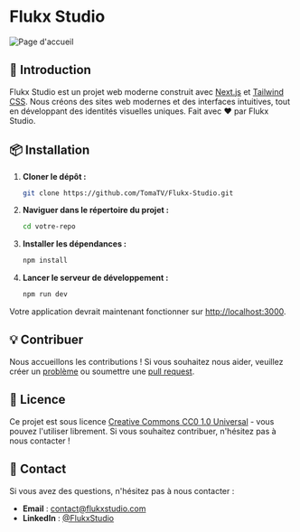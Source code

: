 # Flukx Studio

![Page d'accueil](https://i.imgur.com/f7R6u2q.jpeg)

## 🚀 Introduction

Flukx Studio est un projet web moderne construit avec [Next.js](https://nextjs.org/) et [Tailwind CSS](https://tailwindcss.com/). Nous créons des sites web modernes et des interfaces intuitives, tout en développant des identités visuelles uniques. 
Fait avec ❤️ par Flukx Studio.

## 📦 Installation

1. **Cloner le dépôt :**

    ```bash
    git clone https://github.com/TomaTV/Flukx-Studio.git
    ```

2. **Naviguer dans le répertoire du projet :**

    ```bash
    cd votre-repo
    ```

3. **Installer les dépendances :**

    ```bash
    npm install
    ```

4. **Lancer le serveur de développement :**

    ```bash
    npm run dev
    ```

Votre application devrait maintenant fonctionner sur [http://localhost:3000](http://localhost:3000).

## 💡 Contribuer

Nous accueillons les contributions ! Si vous souhaitez nous aider, veuillez créer un [problème](https://github.com/TomaTV/Flukx-Studio/issues) ou soumettre une [pull request](https://github.com/TomaTV/Flukx-Studio/pulls).

## 📄 Licence

Ce projet est sous licence [Creative Commons CC0 1.0 Universal](https://creativecommons.org/publicdomain/zero/1.0/) - vous pouvez l'utiliser librement. Si vous souhaitez contribuer, n'hésitez pas à nous contacter !

## 💬 Contact

Si vous avez des questions, n'hésitez pas à nous contacter :

- **Email** : contact@flukxstudio.com
- **LinkedIn** : [@FlukxStudio](https://www.linkedin.com/company/flukx)